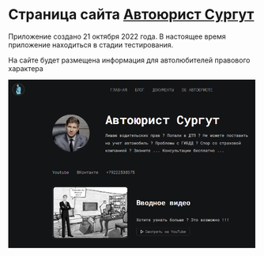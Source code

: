 # Cтраница сайта [Автоюрист Сургут](https://avtourist-surgut.ru)

Приложение создано 21 октября 2022 года. В настоящее время приложение находиться в стадии тестирования.

На сайте будет размещена информация для автолюбителей правового характера 

<img style="max-width:500px" src="public/images/preview.PNG">

